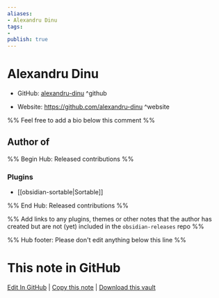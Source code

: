 ```yaml
---
aliases:
- Alexandru Dinu
tags:
- 
publish: true
---
```


# Alexandru Dinu

- GitHub: [alexandru-dinu](https://github.com/alexandru-dinu/) ^github
<!-- - Discord: `@` ^discord-->
- Website: <https://github.com/alexandru-dinu> ^website
<!-- - [[Publish sites|Publish site]]: ^publish-->

%% Feel free to add a bio below this comment %%


## Author of

%% Begin Hub: Released contributions %%
### Plugins
- [[obsidian-sortable|Sortable]]

%% End Hub: Released contributions %%

%% Add links to any plugins, themes or other notes that the author has created but are not (yet) included in the `obsidian-releases` repo %%

<!--
### Unlisted plugins

- 
-->

<!--
### Others

- 
-->

<!--
## Sponsor this author

- [[GitHub sponsors]]: [Sponsor @alexandru-dinu on GitHub Sponsors](https://github.com/sponsors/alexandru-dinu) ^github-sponsor
- [[Buy me a coffee]]: ^buy-me-a-coffee
- [[PayPal]]: ^paypal
- [[Patreon]]: ^patreon

-->

<!--
## Follow this author

- [[YouTube Channels|On YouTube]]: ^youtube
- Twitter: ^twitter
- ...
-->

%% Hub footer: Please don't edit anything below this line %%

# This note in GitHub

<span class="git-footer">[Edit In GitHub](https://github.dev/obsidian-community/obsidian-hub/blob/main/01%20-%20Community/People/alexandru-dinu.md "git-hub-edit-note") | [Copy this note](https://raw.githubusercontent.com/obsidian-community/obsidian-hub/main/01%20-%20Community/People/alexandru-dinu.md "git-hub-copy-note") | [Download this vault](https://github.com/obsidian-community/obsidian-hub/archive/refs/heads/main.zip "git-hub-download-vault") </span>
